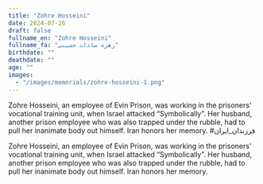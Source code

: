 ```yaml
---
title: "Zohre Hosseini"
date: 2024-07-26
draft: false
fullname_en: "Zohre Hosseini"
fullname_fa: "زهره سادات حسینی"
birthdate: ""
deathdate: ""
age: ""
images:
  - "/images/memorials/zohre-hosseini-1.png"
---
```


Zohre Hosseini, an employee of Evin Prison, was working in the prisoners’ vocational training unit, when Israel attacked “Symbolically”. Her husband, another prison employee who was also trapped under the rubble, had to pull her inanimate body out himself. Iran honors her memory. 
#فرزندان_ایران

Zohre Hosseini, an employee of Evin Prison, was working in the prisoners’ vocational training unit, when Israel attacked “Symbolically”. Her husband, another prison employee who was also trapped under the rubble, had to pull her inanimate body out himself. Iran honors her memory.